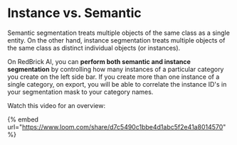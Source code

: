 # Instance vs. Semantic

Semantic segmentation treats multiple objects of the same class as a single entity. On the other hand, instance segmentation treats multiple objects of the same class as distinct individual objects (or instances).&#x20;

On RedBrick AI, you can **perform both semantic and instance segmentation** by controlling how many instances of a particular category you create on the left side bar. If you create more than one instance of a single category, on export, you will be able to correlate the instance ID's in your segmentation mask to your category names.&#x20;

Watch this video for an overview:

{% embed url="https://www.loom.com/share/d7c5490c1bbe4d1abc5f2e41a8014570" %}
